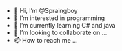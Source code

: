 - 👋 Hi, I’m @Spraingboy
- 👀 I’m interested in programming
- 🌱 I’m currently learning C# and java
- 💞️ I’m looking to collaborate on ...
- 📫 How to reach me ...

<!---
Spraingboy/Spraingboy is a ✨ special ✨ repository because its `README.md` (this file) appears on your GitHub profile.
You can click the Preview link to take a look at your changes.
--->
